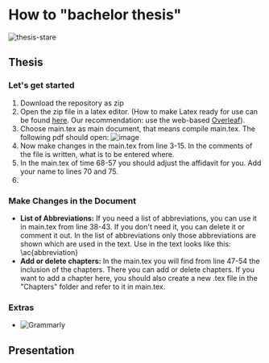 # How to "bachelor thesis"
![thesis-stare](https://user-images.githubusercontent.com/43642275/231375432-02bbe973-9097-4598-b1f4-0722e1b2f20d.gif)


## Thesis

### Let's get started
1. Download the repository as zip
2. Open the zip file in a latex editor. (How to make Latex ready for use can be found [here](https://www.wwu.edu/faculty/curgus/Courses/LaTeX/Getting_Started_with_LaTeX.html). Our recommendation: use the web-based [Overleaf](https://www.overleaf.com/latex/templates/bachelorthesis-hshl/bydmpbhxfqgq)).
3. Choose main.tex as main document, that means compile main.tex. The following pdf should open:
![image](https://user-images.githubusercontent.com/43642275/231692705-7359fac9-0975-472b-873a-22be89630f31.png)
4. Now make changes in the main.tex from line 3-15. In the comments of the file is written, what is to be entered where.
5. In the main.tex of time 68-57 you should adjust the affidavit for you. Add your name to lines 70 and 75.
6. 


### Make Changes in the Document
- **List of Abbreviations:** If you need a list of abbreviations, you can use it in main.tex from line 38-43. If you don't need it, you can delete it or comment it out.
In the list of abbreviations only those abbreviations are shown which are used in the text. Use in the text looks like this: \ac{abbreviation}
- **Add or delete chapters:** In the main.tex you will find from line 47-54 the inclusion of the chapters. There you can add or delete chapters. If you want to add a chapter here, you should also create a new .tex file in the "Chapters" folder and refer to it in main.tex.

### Extras
- ![Grammarly](https://app.grammarly.com/)
## Presentation

